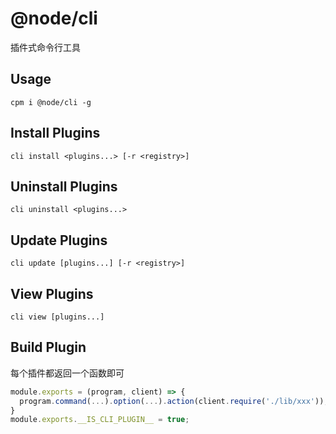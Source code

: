 # @node/cli

插件式命令行工具

## Usage

```shell
cpm i @node/cli -g
```

## Install Plugins

```shell
cli install <plugins...> [-r <registry>]
```

## Uninstall Plugins

```shell
cli uninstall <plugins...>
```

## Update Plugins

```shell
cli update [plugins...] [-r <registry>]
```

## View Plugins


```shell
cli view [plugins...]
```

## Build Plugin

每个插件都返回一个函数即可

```javascript
module.exports = (program, client) => {
  program.command(...).option(...).action(client.require('./lib/xxx'));
}
module.exports.__IS_CLI_PLUGIN__ = true;
```